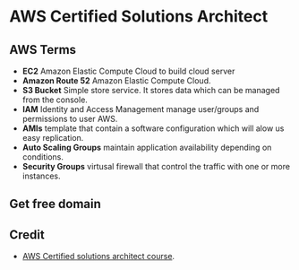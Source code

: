 # AWS Certified Solutions Architect


## AWS Terms
* **EC2** Amazon Elastic Compute Cloud to build cloud server
* **Amazon Route 52** Amazon Elastic Compute Cloud.
* **S3 Bucket** Simple store service. It stores data which can be managed from the console.
* **IAM** Identity and Access Management manage user/groups and permissions to user AWS.
* **AMIs** template that contain a software configuration which will alow us easy replication.
* **Auto Scaling Groups** maintain application availability depending on conditions.
* **Security Groups** virtusal firewall that control the traffic with one or more instances.

## Get free domain

## Credit
* [AWS Certified solutions architect course](https://stackskills.com/courses/become-an-aws-certified-solutions-architect-associate/lectures/1050440).
